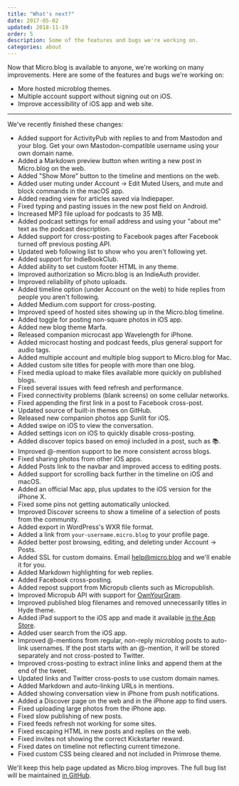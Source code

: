 ```yaml
---
title: "What's next?"
date: 2017-05-02
updated: 2018-11-19
order: 5
description: Some of the features and bugs we're working on.
categories: about
---
```

Now that Micro.blog is available to anyone, we're working on many improvements. Here are some of the features and bugs we're working on:

* More hosted microblog themes.
* Multiple account support without signing out on iOS.
* Improve accessibility of iOS app and web site.

* * *

We've recently finished these changes:

* Added support for ActivityPub with replies to and from Mastodon and your blog. Get your own Mastodon-compatible username using your own domain name.
* Added a Markdown preview button when writing a new post in Micro.blog on the web.
* Added "Show More" button to the timeline and mentions on the web.
* Added user muting under Account → Edit Muted Users, and mute and block commands in the macOS app.
* Added reading view for articles saved via Indiepaper.
* Fixed typing and pasting issues in the new post field on Android.
* Increased MP3 file upload for podcasts to 35 MB.
* Added podcast settings for email address and using your "about me" text as the podcast description.
* Added support for cross-posting to Facebook pages after Facebook turned off previous posting API.
* Updated web following list to show who you aren't following yet.
* Added support for IndieBookClub.
* Added ability to set custom footer HTML in any theme.
* Improved authorization so Micro.blog is an IndieAuth provider.
* Improved reliability of photo uploads.
* Added timeline option (under Account on the web) to hide replies from people you aren't following.
* Added Medium.com support for cross-posting.
* Improved speed of hosted sites showing up in the Micro.blog timeline.
* Added toggle for posting non-square photos in iOS app.
* Added new blog theme Marfa.
* Released companion microcast app Wavelength for iPhone.
* Added microcast hosting and podcast feeds, plus general support for audio tags.
* Added multiple account and multiple blog support to Micro.blog for Mac.
* Added custom site titles for people with more than one blog.
* Fixed media upload to make files available more quickly on published blogs.
* Fixed several issues with feed refresh and performance.
* Fixed connectivity problems (blank screens) on some cellular networks.
* Fixed appending the first link in a post to Facebook cross-post.
* Updated source of built-in themes on GitHub.
* Released new companion photos app Sunlit for iOS.
* Added swipe on iOS to view the conversation.
* Added settings icon on iOS to quickly disable cross-posting.
* Added discover topics based on emoji included in a post, such as 📚.
* Improved @-mention support to be more consistent across blogs.
* Fixed sharing photos from other iOS apps.
* Added Posts link to the navbar and improved access to editing posts.
* Added support for scrolling back further in the timeline on iOS and macOS.
* Added an official Mac app, plus updates to the iOS version for the iPhone X.
* Fixed some pins not getting automatically unlocked.
* Improved Discover screens to show a timeline of a selection of posts from the community.
* Added export in WordPress's WXR file format.
* Added a link from `your-username.micro.blog` to your profile page.
* Added better post browsing, editing, and deleting under Account → Posts.
* Added SSL for custom domains. Email [help@micro.blog](mailto:help@micro.blog) and we'll enable it for you.
* Added Markdown highlighting for web replies.
* Added Facebook cross-posting.
* Added repost support from Micropub clients such as Micropublish.
* Improved Micropub API with support for [OwnYourGram](/2017/instagram/).
* Improved published blog filenames and removed unnecessarily titles in Hyde theme.
* Added iPad support to the iOS app and made it available [in the App Store](https://itunes.apple.com/us/app/micro-blog/id1253201335?ls=1&mt=8).
* Added user search from the iOS app.
* Improved @-mentions from regular, non-reply microblog posts to auto-link usernames. If the post starts with an @-mention, it will be stored separately and not cross-posted to Twitter.
* Improved cross-posting to extract inline links and append them at the end of the tweet.
* Updated links and Twitter cross-posts to use custom domain names.
* Added Markdown and auto-linking URLs in mentions.
* Added showing conversation view in iPhone from push notifications.
* Added a Discover page on the web and in the iPhone app to find users.
* Fixed uploading large photos from the iPhone app.
* Fixed slow publishing of new posts.
* Fixed feeds refresh not working for some sites.
* Fixed escaping HTML in new posts and replies on the web.
* Fixed invites not showing the correct Kickstarter reward.
* Fixed dates on timeline not reflecting current timezone.
* Fixed custom CSS being cleared and not included in Primrose theme.

We'll keep this help page updated as Micro.blog improves. The full bug list will be maintained [in GitHub](https://github.com/microdotblog/issues/issues).
